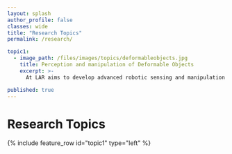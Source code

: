 ```yaml
---
layout: splash
author_profile: false
classes: wide
title: "Research Topics"
permalink: /research/

topic1:
  - image_path: /files/images/topics/deformableobjects.jpg
    title: Perception and manipulation of Deformable Objects
    excerpt: >-
      At LAR aims to develop advanced robotic sensing and manipulation techniques to enable robots to effectively interact with deformable objects. Our primary focus is on electric wires and wiring harnesses, which are commonly used in various industries. The deformable nature of these objects, coupled with the need for precision in their handling, presents a unique challenge for robotics. By improving the robots' ability to perceive and manipulate electric wires, the project has the potential to increase efficiency and accuracy in industries such as automotive, aerospace, and electronics.

published: true
---
```


# Research Topics
{% include feature_row id="topic1" type="left" %}
<!-- {% include feature_row id="topic2" type="left" %}  -->